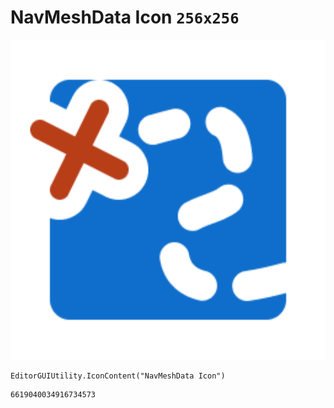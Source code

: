 # NavMeshData Icon `256x256`
<img src="/img/NavMeshData%20Icon.png" width=512 height=512>

``` CSharp
EditorGUIUtility.IconContent("NavMeshData Icon")
```
```
6619040034916734573
```
